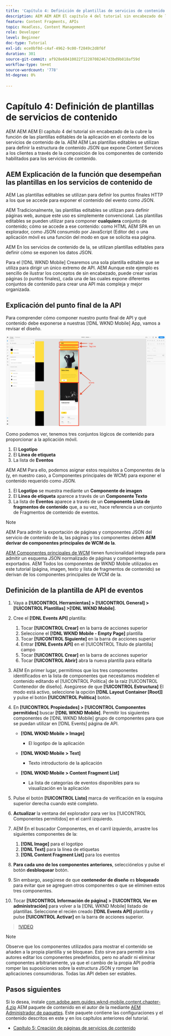 ```yaml
---
title: 'Capítulo 4: Definición de plantillas de servicios de contenido: servicios de contenido'
description: AEM AEM AEM El capítulo 4 del tutorial sin encabezado de la cubre la función de las plantillas editables de la aplicación en el contexto de los servicios de contenido de la. AEM Las plantillas editables se utilizan para definir la estructura de contenido JSON que, en última instancia, exponen los servicios de contenido.
feature: Content Fragments, APIs
topic: Headless, Content Management
role: Developer
level: Beginner
doc-type: Tutorial
exl-id: ece0bf0d-c4af-4962-9c00-f2849c2d8f6f
duration: 301
source-git-commit: af928e60410022f12207082467d3bd9b818af59d
workflow-type: tm+mt
source-wordcount: '778'
ht-degree: 0%

---
```


# Capítulo 4: Definición de plantillas de servicios de contenido

AEM AEM AEM El capítulo 4 del tutorial sin encabezado de la cubre la función de las plantillas editables de la aplicación en el contexto de los servicios de contenido de la. AEM AEM Las plantillas editables se utilizan para definir la estructura de contenido JSON que expone Content Services a los clientes a través de la composición de los componentes de contenido habilitados para los servicios de contenido.

## AEM Explicación de la función que desempeñan las plantillas en los servicios de contenido de

AEM Las plantillas editables se utilizan para definir los puntos finales HTTP a los que se accede para exponer el contenido del evento como JSON.

AEM Tradicionalmente, las plantillas editables se utilizan para definir páginas web, aunque este uso es simplemente convencional. Las plantillas editables se pueden utilizar para componer **cualquiera** conjunto de contenido; cómo se accede a ese contenido: como HTML AEM SPA en un explorador, como JSON consumido por JavaScript (Editor de) o una aplicación móvil es una función del modo en que se solicita esa página.

AEM En los servicios de contenido de la, se utilizan plantillas editables para definir cómo se exponen los datos JSON.

Para el [!DNL WKND Mobile] Crearemos una sola plantilla editable que se utiliza para dirigir un único extremo de API. AEM Aunque este ejemplo es sencillo de ilustrar los conceptos de sin encabezado, puede crear varias páginas (o puntos finales), cada una de las cuales expone diferentes conjuntos de contenido para crear una API más compleja y mejor organizada.

## Explicación del punto final de la API

Para comprender cómo componer nuestro punto final de API y qué contenido debe exponerse a nuestras [!DNL WKND Mobile] App, vamos a revisar el diseño.

![Descomposición de página de API de eventos](./assets/chapter-4/design-to-component-mapping.png)

Como podemos ver, tenemos tres conjuntos lógicos de contenido para proporcionar a la aplicación móvil.

1. El **Logotipo**
2. El **Línea de etiqueta**
3. La lista de **Eventos**

AEM AEM Para ello, podemos asignar estos requisitos a Componentes de la (y, en nuestro caso, a Componentes principales de WCM) para exponer el contenido requerido como JSON.

1. El **Logotipo** se muestra mediante un **Componente de imagen**
2. El **Línea de etiqueta** aparece a través de un **Componente Texto**
3. La lista de **Eventos** aparece a través de un **Componente Lista de fragmentos de contenido** que, a su vez, hace referencia a un conjunto de Fragmentos de contenido de eventos.

>[!NOTE]
>
>AEM Para admitir la exportación de páginas y componentes JSON del servicio de contenido de la, las páginas y los componentes deben **AEM derivar de componentes principales de WCM de la**.
>
>[AEM Componentes principales de WCM](https://github.com/Adobe-Marketing-Cloud/aem-core-wcm-components) tienen funcionalidad integrada para admitir un esquema JSON normalizado de páginas y componentes exportados. AEM Todos los componentes de WKND Mobile utilizados en este tutorial (página, imagen, texto y lista de fragmentos de contenido) se derivan de los componentes principales de WCM de la.

## Definición de la plantilla de API de eventos

1. Vaya a **[!UICONTROL Herramientas] > [!UICONTROL General] > [!UICONTROL Plantillas] >[!DNL WKND Mobile]**.

1. Cree el **[!DNL Events API]** plantilla:

   1. Tocar **[!UICONTROL Crear]** en la barra de acciones superior
   1. Seleccione el **[!DNL WKND Mobile - Empty Page]** plantilla
   1. Tocar **[!UICONTROL Siguiente]** en la barra de acciones superior
   1. Entrar **[!DNL Events API]** en el [!UICONTROL Título de plantilla] campo
   1. Tocar **[!UICONTROL Crear]** en la barra de acciones superior
   1. Tocar **[!UICONTROL Abrir]** abra la nueva plantilla para editarla

1. AEM En primer lugar, permitimos que los tres componentes identificados en la lista de componentes que necesitamos modelen el contenido editando el [!UICONTROL Política] de la raíz [!UICONTROL Contenedor de diseño]. Asegúrese de que **[!UICONTROL Estructura]** El modo está activo, seleccione la opción **[!DNL Layout Container \[Root\]]** y pulse el botón **[!UICONTROL Política]** botón.
1. En **[!UICONTROL Propiedades] > [!UICONTROL Componentes permitidos]** buscar **[!DNL WKND Mobile]**. Permitir los siguientes componentes de [!DNL WKND Mobile] grupo de componentes para que se puedan utilizar en [!DNL Events] página de API.

   * **[!DNL WKND Mobile > Image]**

      * El logotipo de la aplicación

   * **[!DNL WKND Mobile > Text]**

      * Texto introductorio de la aplicación

   * **[!DNL WKND Mobile > Content Fragment List]**

      * La lista de categorías de eventos disponibles para su visualización en la aplicación

1. Pulse el botón **[!UICONTROL Listo]** marca de verificación en la esquina superior derecha cuando esté completo.
1. **Actualizar** la ventana del explorador para ver los [!UICONTROL Componentes permitidos] en el carril izquierdo.
1. AEM En el buscador Componentes, en el carril izquierdo, arrastre los siguientes componentes de la:
   1. **[!DNL Image]** para el logotipo
   2. **[!DNL Text]** para la línea de etiquetas
   3. **[!DNL Content Fragment List]** para los eventos
1. **Para cada uno de los componentes anteriores**, selecciónelos y pulse el botón **desbloquear** botón.
1. Sin embargo, asegúrese de que **contenedor de diseño** es **bloqueado** para evitar que se agreguen otros componentes o que se eliminen estos tres componentes.
1. Tocar **[!UICONTROL Información de página] > [!UICONTROL Ver en administración]** para volver a la [!DNL WKND Mobile] listado de plantillas. Seleccione el recién creado **[!DNL Events API]** plantilla y pulse **[!UICONTROL Activar]** en la barra de acciones superior.

>[!VIDEO](https://video.tv.adobe.com/v/28342?quality=12&learn=on)

>[!NOTE]
>
> Observe que los componentes utilizados para mostrar el contenido se añaden a la propia plantilla y se bloquean. Esto sirve para permitir a los autores editar los componentes predefinidos, pero no añadir ni eliminar componentes arbitrariamente, ya que el cambio de la propia API podría romper las suposiciones sobre la estructura JSON y romper las aplicaciones consumidoras. Todas las API deben ser estables.

## Pasos siguientes

Si lo desea, instale [com.adobe.aem.guides.wknd-mobile.content.chapter-4.zip](https://github.com/adobe/aem-guides-wknd-mobile/releases/latest) AEM paquete de contenido en el autor de la mediante [AEM Administrador de paquetes](http://localhost:4502/crx/packmgr/index.jsp). Este paquete contiene las configuraciones y el contenido descritos en este y en los capítulos anteriores del tutorial.

* [Capítulo 5: Creación de páginas de servicios de contenido](./chapter-5.md)
